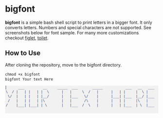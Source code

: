 # bigfont
__bigfont__ is a simple bash shell script to print letters in a bigger font. It only converts letters. Numbers and special characters are not supported. See screenshots below for font sample. For many more customizations checkout [figlet](http://www.figlet.org/ "FIGlet"), [toilet](http://caca.zoy.org/wiki/toilet "TOIlet").
## How to Use
After cloning the repository, move to the bigfont directory.
```
chmod +x bigfont
bigfont Your text Here
```
![Sample Image](./sample.png)
